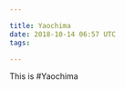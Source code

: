 ```yaml
---

title: Yaochima
date: 2018-10-14 06:57 UTC
tags:

---
```



<div class="page-wrapper">
  This is #Yaochima

</div>
